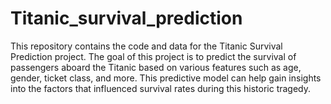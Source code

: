 # Titanic_survival_prediction

This repository contains the code and data for the Titanic Survival Prediction project.
The goal of this project is to predict the survival of passengers aboard the Titanic 
based on various features such as age, gender, ticket class, and more. This predictive
model can help gain insights into the factors that influenced survival rates during this
historic tragedy.
